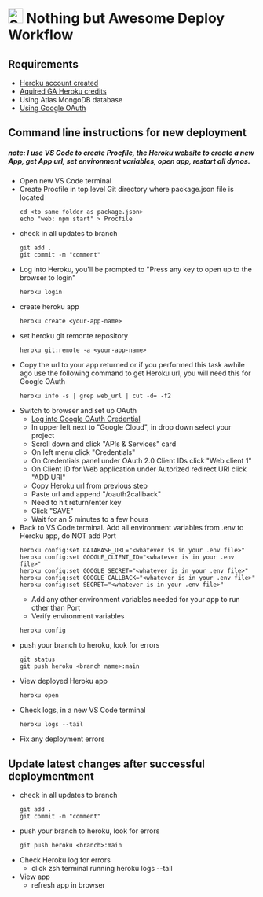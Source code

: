 # <img src="https://creazilla-store.fra1.digitaloceanspaces.com/icons/7832288/refresh-icon-md.png" alt="SyncedIn Logo" width="30"/> Nothing but Awesome Deploy Workflow

## Requirements

- [Heroku account created](https://signup.heroku.com/)
- [Aquired GA Heroku credits](https://trello.com/b/9JXfmceJ/syncedin)
- Using Atlas MongoDB database
- [Using Google OAuth](https://console.cloud.google.com)

## Command line instructions for new deployment

##### note: I use VS Code to create Procfile, the Heroku website to create a new App, get App url, set environment variables, open app, restart all dynos.

- Open new VS Code terminal
- Create Procfile in top level Git directory where package.json file is located
  ```
  cd <to same folder as package.json>
  echo "web: npm start" > Procfile
  ```
- check in all updates to branch
  ```
  git add .
  git commit -m "comment"
  ```
- Log into Heroku, you'll be prompted to "Press any key to open up to the browser to login"
  ```
  heroku login
  ```
- create heroku app
  ```
  heroku create <your-app-name>
  ```
- set heroku git remonte repository
  ```
  heroku git:remote -a <your-app-name>
  ```
- Copy the url to your app returned or if you performed this task awhile ago use the following command to get Heroku url, you will need this for Google OAuth
  ```
  heroku info -s | grep web_url | cut -d= -f2
  ```
- Switch to browser and set up OAuth
  - [Log into Google OAuth Credential](https://console.cloud.google.com/)
  - In upper left next to "Google Cloud", in drop down select your project
  - Scroll down and click "APIs & Services" card
  - On left menu click "Credentials"
  - On Credentials panel under OAuth 2.0 Client IDs click "Web client 1"
  - On Client ID for Web application under Autorized redirect URI click "ADD URI"
  - Copy Heroku url from previous step
  - Paste url and append "/oauth2callback"
  - Need to hit return/enter key
  - Click "SAVE"
  - Wait for an 5 minutes to a few hours
- Back to VS Code terminal. Add all environment variables from .env to Heroku app, do NOT add Port
  ```
  heroku config:set DATABASE_URL="<whatever is in your .env file>"
  heroku config:set GOOGLE_CLIENT_ID="<whatever is in your .env file>"
  heroku config:set GOOGLE_SECRET="<whatever is in your .env file>"
  heroku config:set GOOGLE_CALLBACK="<whatever is in your .env file>"
  heroku config:set SECRET="<whatever is in your .env file>"
  ```
  - Add any other environment variables needed for your app to run other than Port
  - Verify environment variables
  ```
  heroku config
  ```
- push your branch to heroku, look for errors
  ```
  git status
  git push heroku <branch name>:main
  ```
- View deployed Heroku app
  ```
  heroku open
  ```
- Check logs, in a new VS Code terminal
  ```
  heroku logs --tail
  ```
- Fix any deployment errors

## Update latest changes after successful deploymentment

- check in all updates to branch
  ```
  git add .
  git commit -m "comment"
  ```
- push your branch to heroku, look for errors
  ```
  git push heroku <branch>:main
  ```
- Check Heroku log for errors
  - click zsh terminal running heroku logs --tail
- View app
  - refresh app in browser

